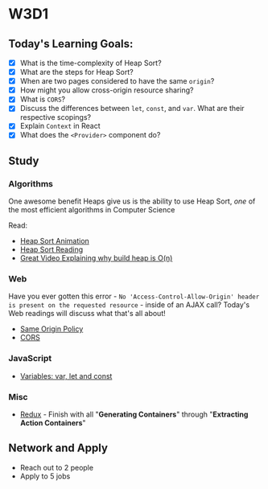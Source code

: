 # W3D1

## Today's Learning Goals:

- [x] What is the time-complexity of Heap Sort?
- [x] What are the steps for Heap Sort?
- [x] When are two pages considered to have the same `origin`?
- [x] How might you allow cross-origin resource sharing?
- [x] What is `CORS`?
- [x] Discuss the differences between `let`, `const`, and `var`. What are their respective scopings?
- [x] Explain `Context` in React 
- [x] What does the `<Provider>` component do?

## Study

### Algorithms

One awesome benefit Heaps give us is the ability to use Heap Sort, _one_ of the most efficient algorithms in Computer Science

Read:

* [Heap Sort Animation](https://www.toptal.com/developers/sorting-algorithms/heap-sort)
* [Heap Sort Reading](https://medium.com/basecs/heapify-all-the-things-with-heap-sort-55ee1c93af82)
* [Great Video Explaining why build heap is O(n)](https://www.youtube.com/watch?v=MiyLo8adrWw)

### Web

Have you ever gotten this error - `No 'Access-Control-Allow-Origin' header is present on the requested resource` - inside of an AJAX call? Today's Web readings will discuss what that's all about!

* [Same Origin Policy](https://developer.mozilla.org/en-US/docs/Web/Security/Same-origin_policy)
* [CORS](https://developer.mozilla.org/en-US/docs/Web/HTTP/CORS)

### JavaScript

* [Variables: var, let and const](https://medium.freecodecamp.org/the-definitive-javascript-handbook-for-a-developer-interview-44ffc6aeb54e)

### Misc

* [Redux](https://egghead.io/courses/getting-started-with-redux) - Finish with all "**Generating Containers**" through "**Extracting Action Containers**"

## Network and Apply

* Reach out to 2 people
* Apply to 5 jobs
